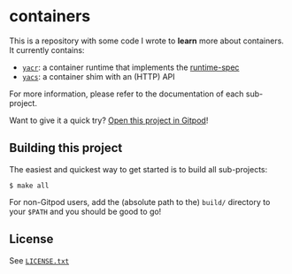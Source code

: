 # containers

This is a repository with some code I wrote to **learn** more about containers. It currently contains:

- [`yacr`](./yacr/): a container runtime that implements the [runtime-spec][]
- [`yacs`](./yacs/): a container shim with an (HTTP) API

For more information, please refer to the documentation of each sub-project.

Want to give it a quick try? [Open this project in Gitpod](https://gitpod.io/#https://github.com/willdurand/containers)!

## Building this project

The easiest and quickest way to get started is to build all sub-projects:

```
$ make all
```

For non-Gitpod users, add the (absolute path to the) `build/` directory to your `$PATH` and you should be good to go!

## License

See [`LICENSE.txt`](./LICENSE.txt)

[runtime-spec]: https://github.com/opencontainers/runtime-spec
